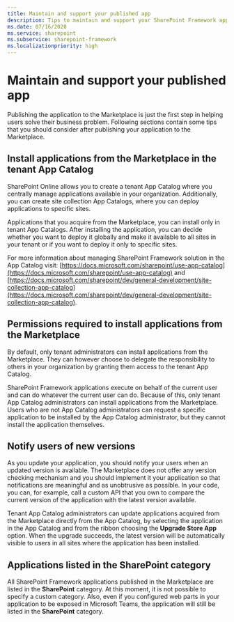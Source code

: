 ```yaml
---
title: Maintain and support your published app
description: Tips to maintain and support your SharePoint Framework app after publishing it to the Marketplace
ms.date: 07/16/2020
ms.service: sharepoint
ms.subservice: sharepoint-framework
ms.localizationpriority: high
---
```


# Maintain and support your published app

Publishing the application to the Marketplace is just the first step in helping users solve their business problem. Following sections contain some tips that you should consider after publishing your application to the Marketplace.

## Install applications from the Marketplace in the tenant App Catalog

SharePoint Online allows you to create a tenant App Catalog where you centrally manage applications available in your organization. Additionally, you can create site collection App Catalogs, where you can deploy applications to specific sites.

Applications that you acquire from the Marketplace, you can install only in tenant App Catalogs. After installing the application, you can decide whether you want to deploy it globally and make it available to all sites in your tenant or if you want to deploy it only to specific sites.

For more information about managing SharePoint Framework solution in the App Catalog visit: [https://docs.microsoft.com/sharepoint/use-app-catalog](https://docs.microsoft.com/sharepoint/use-app-catalog) and [https://docs.microsoft.com/sharepoint/dev/general-development/site-collection-app-catalog](https://docs.microsoft.com/sharepoint/dev/general-development/site-collection-app-catalog).

## Permissions required to install applications from the Marketplace

By default, only tenant administrators can install applications from the Marketplace. They can however choose to delegate the responsibility to others in your organization by granting them access to the tenant App Catalog.

SharePoint Framework applications execute on behalf of the current user and can do whatever the current user can do. Because of this, only tenant App Catalog administrators can install applications from the Marketplace. Users who are not App Catalog administrators can request a specific application to be installed by the App Catalog administrator, but they cannot install the application themselves.

## Notify users of new versions

As you update your application, you should notify your users when an updated version is available. The Marketplace does not offer any version checking mechanism and you should implement it your application so that notifications are meaningful and as unobtrusive as possible. In your code, you can, for example,  call a custom API that you own to compare the current version of the application with the latest version available.

Tenant App Catalog administrators can update applications acquired from the Marketplace directly from the App Catalog, by selecting the application in the App Catalog and from the ribbon choosing the **Upgrade Store App** option. When the upgrade succeeds, the latest version will be automatically visible to users in all sites where the application has been installed.

## Applications listed in the SharePoint category

All SharePoint Framework applications published in the Marketplace are listed in the **SharePoint** category. At this moment, it is not possible to specify a custom category. Also, even if you configured web parts in your application to be exposed in Microsoft Teams, the application will still be listed in the **SharePoint** category.

